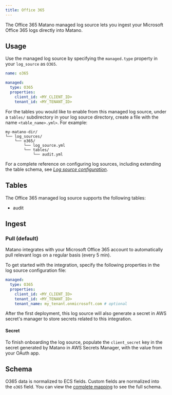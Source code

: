 ```yaml
---
title: Office 365
---
```


The Office 365 Matano managed log source lets you ingest your Microsoft Office 365 logs directly into Matano.

## Usage

Use the managed log source by specifying the `managed.type` property in your `log_source` as `O365`.

```yml
name: o365

managed:
  type: O365
  properties:
    client_id: <MY_CLIENT_ID>
    tenant_id: <MY_TENANT_ID>
```

For the tables you would like to enable from this managed log source, under a `tables/` subdirectory in your log source directory, create a file with the name `<table_name>.yml>`. For example:

```
my-matano-dir/
└── log_sources/
    └── o365/
        └── log_source.yml
        └── tables/
            └── audit.yml
```

For a complete reference on configuring log sources, including extending the table schema, see [_Log source configuration_](../configuration.md).

## Tables

The Office 365 managed log source supports the following tables:

- audit

## Ingest

### Pull (default)

Matano integrates with your Microsoft Office 365 account to automatically pull relevant logs on a regular basis (every 5 min).

To get started with the integration, specify the following properties in the log source configuration file:

```yml
managed:
  type: O365
  properties:
    client_id: <MY_CLIENT_ID>
    tenant_id: <MY_TENANT_ID>
    tenant_name: my_tenant.onmicrosoft.com # optional
```

After the first deployment, this log source will also generate a secret in AWS secret's manager to store secrets related to this integration.

#### Secret

To finish onboarding the log source, populate the `client_secret` key in the secret generated by Matano in AWS Secrets Manager, with the value from your OAuth app.

## Schema

O365 data is normalized to ECS fields. Custom fields are normalized into the `o365` field. You can view the [complete mapping][1] to see the full schema.

[1]: https://github.com/matanolabs/matano/blob/main/data/managed/log_sources/o365/tables/audit.yml